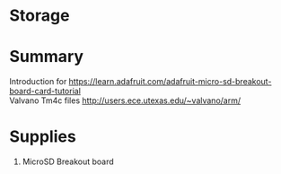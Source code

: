 # Storage 
# Summary 
Introduction for https://learn.adafruit.com/adafruit-micro-sd-breakout-board-card-tutorial <br/>
Valvano Tm4c files http://users.ece.utexas.edu/~valvano/arm/
# Supplies 
1. MicroSD Breakout board 
